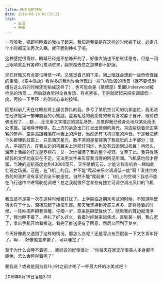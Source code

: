 ```yaml
---
title: 睡不着的时候
date: 2016-08-16 03:35:21
tags: 
	- 生活
	- 失眠
---
```


一阵咳嗽，把即将睡着的我拉了起来。我知道我要是在这样的时候被干扰，必定几个小时都无法再次入眠。就干脆别挣扎了吧。
<!--more-->

这种感觉很奇妙。眼睛已经是不想睁开的了，好像大脑也不想继续思考，但是一闭上眼睛就会有各种幻觉涌进来，翻来覆去总之怎样都不舒服。

现在好像又有点害怕睡觉一样。总感觉自己躺下来，闭上眼就会想到一些奇奇怪怪的事情。《空中浩劫》看得多的我也许会浮现出一些飞机坠毁的场景（就不要怪剧组在这么穷的时候还能拍成这样了）；也可能会是《纸牌屋》里面Underwood被枪杀的场景……然后就会觉得全身发热，有点紧张，于是就爬起来把空调调低一度，再按一下手环上的测试心率的按钮。

回想起前几天在红眼航班上痛苦挣扎的我。多亏了某航空公司的坑爹座位，我无法在经济舱第一排伸直我的小短腿。盖紧毛毯的我感觉的脊背发凉脖子冒汗，眼前仿佛出现了……额……无法用文字描述的混乱场景，总觉得我已经身处地球某处而无处求援。猛地睁开眼睛，右上方的紧急出口灯发出微弱的黄光，耳边萦绕着旁边乘客的鼾声、空乘高跟鞋落在地板上的声音，当然还有飞机引擎的声音。于是我把整个头都埋到舷窗上，只见满天星光，数不清的星星铺满了我视觉的上半部分；低头，平视前方，在我左边的机翼尖上巡航灯闪烁，也没有云团划过机翼；再低头，海面上渔船的灯光星罗棋布，又一次地铺满了我的整个视野。文至于此，我只得感叹我的文学功底实在不足，无法用文字来形容我当晚的所见所闻。飞机落地后才得知，当晚的巡航高度达到40000英尺，天空晴朗无云，才能让我有机会一睹如此壮观之场景。可是，在飞机上的我，并不能“爬起来把空调调低一度”啊！没钱坐商务舱的我并没有享受到全平躺座位，自然不能“爬起来”；飞机上的空调？我总不能在飞行途中冲进驾驶舱调吧？总之我就很怀念某些有独立可调空调出风口的飞机了。

我应该不是第一次在这种时候被打扰了。上学期临近期末考试的时候，不知道隔壁宿舍在干什么，深夜玩起了摇滚乐器。那天我坚持到凌晨三点多，即将睡着的时候，一阵吵闹声把我惊醒。仔细一听，原来是隔壁散伙了。随后我的耳边就清净了，我也睡不着了。挣扎了好久好久，看着时间越来越焦虑，直到某一刻，我心宽了，拿出手机开始看推送，看完了推送便有了困意，然后又回到了梦乡。

今天好像我又遇到了这样的情况。那怎么办呢？还是写点东西假装一下文艺青年好了。啊……好像倦意来袭了，可以睡觉了？

至于为什么会睡不着呢……我妈说的好像很对：“你每天在家无所事事人本身都不疲倦，怎么会睡得着呢？”

要我说？或者是因为我11小时之前才喝了一杯最大杯的冰美式吧？

 

2016年8月16日凌晨3:10